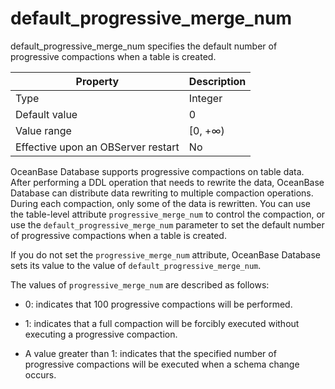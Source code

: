 default_progressive_merge_num
==================================================

default_progressive_merge_num specifies the default number of progressive compactions when a table is created.


| **Property** | **Description** |
|------------------|----------|
| Type | Integer |
| Default value | 0 |
| Value range | \[0, +∞) |
| Effective upon an OBServer restart | No |



OceanBase Database supports progressive compactions on table data. After performing a DDL operation that needs to rewrite the data, OceanBase Database can distribute data rewriting to multiple compaction operations. During each compaction, only some of the data is rewritten. You can use the table-level attribute `progressive_merge_num` to control the compaction, or use the `default_progressive_merge_num` parameter to set the default number of progressive compactions when a table is created.

If you do not set the `progressive_merge_num` attribute, OceanBase Database sets its value to the value of `default_progressive_merge_num`.

The values of `progressive_merge_num` are described as follows:

* 0: indicates that 100 progressive compactions will be performed.



* 1: indicates that a full compaction will be forcibly executed without executing a progressive compaction.



* A value greater than 1: indicates that the specified number of progressive compactions will be executed when a schema change occurs.





